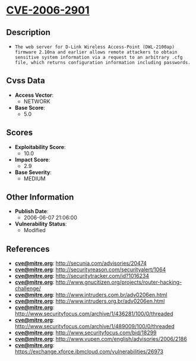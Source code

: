 
# [CVE-2006-2901](https://cve.mitre.org/cgi-bin/cvename.cgi?name=CVE-2006-2901)

## Description

- `The web server for D-Link Wireless Access-Point (DWL-2100ap) firmware 2.10na and earlier allows remote attackers to obtain sensitive system information via a request to an arbitrary .cfg file, which returns configuration information including passwords.`

## Cvss Data

- **Access Vector**:
  - NETWORK
- **Base Score**:
  - 5.0

## Scores

- **Exploitability Score**:
  - 10.0
- **Impact Score**:
  - 2.9
- **Base Severity**:
  - MEDIUM

## Other Information

- **Publish Date**:
  - 2006-06-07 21:06:00
- **Vulnerability Status**:
  - Modified

## References

- **cve@mitre.org**: http://secunia.com/advisories/20474
- **cve@mitre.org**: http://securityreason.com/securityalert/1064
- **cve@mitre.org**: http://securitytracker.com/id?1016234
- **cve@mitre.org**: http://www.gnucitizen.org/projects/router-hacking-challenge/
- **cve@mitre.org**: http://www.intruders.com.br/adv0206en.html
- **cve@mitre.org**: http://www.intruders.org.br/adv0206en.html
- **cve@mitre.org**: http://www.securityfocus.com/archive/1/436281/100/0/threaded
- **cve@mitre.org**: http://www.securityfocus.com/archive/1/489009/100/0/threaded
- **cve@mitre.org**: http://www.securityfocus.com/bid/18299
- **cve@mitre.org**: http://www.vupen.com/english/advisories/2006/2186
- **cve@mitre.org**: https://exchange.xforce.ibmcloud.com/vulnerabilities/26973
